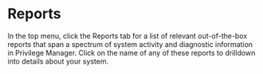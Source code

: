[title]: # (Reports)
[tags]: # (Reports)
[priority]: # (700)
# Reports

In the top menu, click the Reports tab for a list of relevant out-of-the-box reports that span a spectrum of system activity and diagnostic information in Privilege Manager. Click on the name of any of these reports to drilldown into details about your system.
